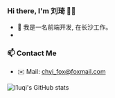 ### Hi there, I'm 刘琦 👋👋

- 👀 我是一名前端开发, 在长沙工作。
- 
<!-- - 🌱 I’m currently learning FE. -->


### 📫 Contact Me
- ✉️ Mail: chyi_fox@foxmail.com


![l1uqi's GitHub stats](https://github-readme-stats.vercel.app/api?username=liuqi&show_icons=true&theme=radical)


<!--
**l1uqi/l1uqi** is a ✨ _special_ ✨ repository because its `README.md` (this file) appears on your GitHub profile.

Here are some ideas to get you started:

- 🔭 I’m currently working on ...
- 🌱 I’m currently learning ...
- 👯 I’m looking to collaborate on ...
- 🤔 I’m looking for help with ...
- 💬 Ask me about ...
- 📫 How to reach me: ...
- 😄 Pronouns: ...
- ⚡ Fun fact: ...
-->
